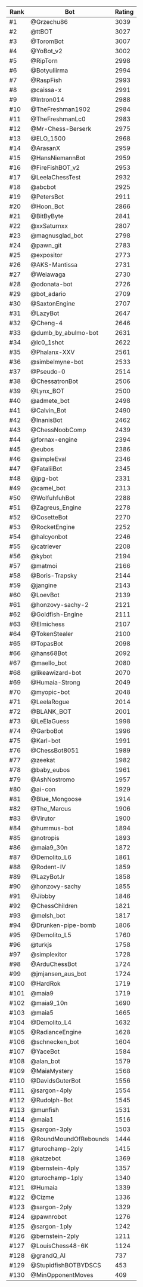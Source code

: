 Rank|Bot|Rating
---|---|---
#1|@Grzechu86|3039
#2|@ttBOT|3027
#3|@ToromBot|3007
#4|@YoBot_v2|3002
#5|@RipTorn|2998
#6|@Botyuliirma|2994
#7|@RaspFish|2993
#8|@caissa-x|2991
#9|@Intron014|2988
#10|@TheFreshman1902|2984
#11|@TheFreshmanLc0|2983
#12|@Mr-Chess-Berserk|2975
#13|@ELO_1500|2968
#14|@ArasanX|2959
#15|@HansNiemannBot|2959
#16|@FireFishBOT_v2|2953
#17|@LeelaChessTest|2932
#18|@abcbot|2925
#19|@PetersBot|2911
#20|@Hoon_Bot|2866
#21|@BitByByte|2841
#22|@xxSaturnxx|2807
#23|@magnusglad_bot|2798
#24|@pawn_git|2783
#25|@expositor|2773
#26|@AKS-Mantissa|2731
#27|@Weiawaga|2730
#28|@odonata-bot|2726
#29|@bot_adario|2709
#30|@SaxtonEngine|2707
#31|@LazyBot|2647
#32|@Cheng-4|2646
#33|@dumb_by_abulmo-bot|2631
#34|@lc0_1shot|2622
#35|@Phalanx-XXV|2561
#36|@simbelmyne-bot|2533
#37|@Pseudo-0|2514
#38|@ChessatronBot|2506
#39|@Lynx_BOT|2500
#40|@admete_bot|2498
#41|@Calvin_Bot|2490
#42|@InanisBot|2462
#43|@ChessNoobComp|2439
#44|@fornax-engine|2394
#45|@eubos|2386
#46|@simpleEval|2346
#47|@FataliiBot|2345
#48|@jpg-bot|2331
#49|@camel_bot|2313
#50|@WolfuhfuhBot|2288
#51|@Zagreus_Engine|2278
#52|@CosetteBot|2270
#53|@RocketEngine|2252
#54|@halcyonbot|2246
#55|@catriever|2208
#56|@kybot|2194
#57|@matmoi|2166
#58|@Boris-Trapsky|2144
#59|@jangine|2143
#60|@LoevBot|2139
#61|@honzovy-sachy-2|2121
#62|@Goldfish-Engine|2111
#63|@Elmichess|2107
#64|@TokenStealer|2100
#65|@TopasBot|2098
#66|@hans68Bot|2092
#67|@maello_bot|2080
#68|@likeawizard-bot|2070
#69|@Humaia-Strong|2049
#70|@myopic-bot|2048
#71|@LeelaRogue|2014
#72|@BLANK_BOT|2001
#73|@LeElaGuess|1998
#74|@GarboBot|1996
#75|@Karl-bot|1991
#76|@ChessBot8051|1989
#77|@zeekat|1982
#78|@baby_eubos|1961
#79|@AshNostromo|1957
#80|@ai-con|1929
#81|@Blue_Mongoose|1914
#82|@The_Marcus|1906
#83|@Virutor|1900
#84|@hummus-bot|1894
#85|@notropis|1893
#86|@maia9_30n|1872
#87|@Demolito_L6|1861
#88|@Rodent-IV|1859
#89|@LazyBotJr|1858
#90|@honzovy-sachy|1855
#91|@Jibbby|1846
#92|@ChessChildren|1821
#93|@melsh_bot|1817
#94|@Drunken-pipe-bomb|1806
#95|@Demolito_L5|1760
#96|@turkjs|1758
#97|@simplexitor|1728
#98|@ArduChessBot|1724
#99|@jmjansen_aus_bot|1724
#100|@HardRok|1719
#101|@maia9|1719
#102|@maia9_10n|1690
#103|@maia5|1665
#104|@Demolito_L4|1632
#105|@RadianceEngine|1628
#106|@schnecken_bot|1604
#107|@YaceBot|1584
#108|@alan_bot|1579
#109|@MaiaMystery|1568
#110|@DavidsGuterBot|1556
#111|@sargon-4ply|1554
#112|@Rudolph-Bot|1545
#113|@munfish|1531
#114|@maia1|1516
#115|@sargon-3ply|1503
#116|@RoundMoundOfRebounds|1444
#117|@turochamp-2ply|1415
#118|@katzebot|1369
#119|@bernstein-4ply|1357
#120|@turochamp-1ply|1340
#121|@Humaia|1339
#122|@Cizme|1336
#123|@sargon-2ply|1329
#124|@pawnrobot|1276
#125|@sargon-1ply|1242
#126|@bernstein-2ply|1211
#127|@LouisChess48-6K|1124
#128|@grandQ_AI|737
#129|@StupidfishBOTBYDSCS|453
#130|@MinOpponentMoves|409
